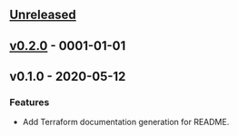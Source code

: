 <a name="unreleased"></a>
## [Unreleased]


<a name="v0.2.0"></a>
## [v0.2.0] - 0001-01-01

<a name="v0.1.0"></a>
## v0.1.0 - 2020-05-12
### Features
- Add Terraform documentation generation for README.


[Unreleased]: /compare/v0.2.0...HEAD
[v0.2.0]: /compare/v0.1.0...v0.2.0
